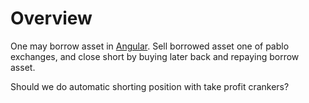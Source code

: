 
# Overview

One may borrow asset in [Angular](../angular).
Sell borrowed asset one of pablo exchanges, and close short by buying later back and repaying borrow asset.

Should we do automatic shorting position with take profit crankers?